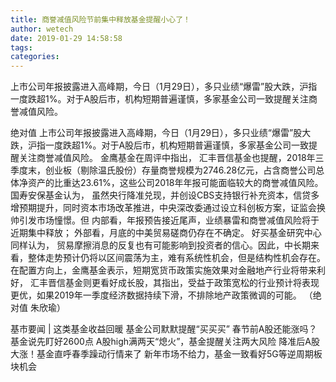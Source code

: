 ```yaml
---
title: 商誉减值风险节前集中释放基金提醒小心了！
author: wetech
date: 2019-01-29 14:58:58
tags: 
categories: 
---
```

上市公司年报披露进入高峰期，今日（1月29日），多只业绩“爆雷”股大跌，沪指一度跌超1%。对于A股后市，机构短期普遍谨慎，多家基金公司一致提醒关注商誉减值风险。
<!-- more -->
绝对值
上市公司年报披露进入高峰期，今日（1月29日），多只业绩“爆雷”股大跌，沪指一度跌超1%。对于A股后市，机构短期普遍谨慎，多家基金公司一致提醒关注商誉减值风险。
金鹰基金在周评中指出，
汇丰晋信基金也提醒，2018年三季度末，创业板（剔除温氏股份）存量商誉规模为2746.28亿元，占含商誉公司总体净资产的比重达23.61%，这些公司2018年年报可能面临较大的商誉减值风险。
国寿安保基金认为，
虽然央行降准兑现，并创设CBS支持银行补充资本，信贷多增预期提升，同时资本市场改革推进，中央深改委通过设立科创板方案，证监会换帅引发市场憧憬。但
内部看，年报预告接近尾声，业绩暴雷和商誉减值风险将于近期集中释放；
外部看，月底的中美贸易磋商仍存在不确定。
好买基金研究中心同样认为，
贸易摩擦消息的反复也有可能影响到投资者的信心。因此，中长期来看，整体走势预计仍将以区间震荡为主，难有系统性机会，但是结构性机会存在。
在配置方向上，金鹰基金表示，短期宽货币政策实施效果对金融地产行业将带来利好，
汇丰晋信基金则更看好成长股，其指出，受益于政策宽松的行业预计将表现更优，如果2019年一季度经济数据持续下滑，不排除地产政策微调的可能。
（绝对值 朱欣瑜）
 
 
基市要闻 | 这类基金收益回暖 基金公司默默提醒“买买买”
春节前A股还能涨吗？基金说先盯好2600点
A股high满两天“熄火”，基金提醒关注两大风险
降准后A股大涨！基金直呼春季躁动行情来了
新年市场不给力，基金一致看好5G等逆周期板块机会
